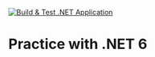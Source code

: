 [![Build & Test .NET Application](https://github.com/ChristianGrimberg/practice-dotnet/actions/workflows/build-and-test.yaml/badge.svg?branch=main)](https://github.com/ChristianGrimberg/practice-dotnet/actions/workflows/build-and-test.yaml)
# Practice with .NET 6